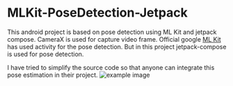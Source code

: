 # MLKit-PoseDetection-Jetpack
This android project is based on pose detection using ML Kit and jetpack compose. CameraX is used for capture video frame. Official google [ML Kit](https://developers.google.com/ml-kit/vision/pose-detection/android) has used activity for the pose detection. But in this project jetpack-compose is used for pose detection.

I have tried to simplify the source code so that anyone can integrate this pose estimation in their project.
![example image](https://developers.google.com/static/ml-kit/images/vision/pose-detection/jump.gif)

